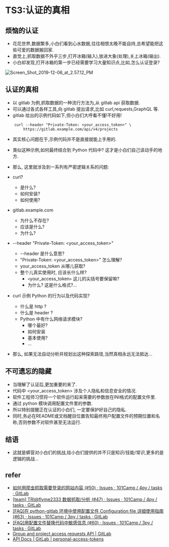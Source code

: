 # TS3:认证的真相

## 烦恼的认证
- 花花世界,数据繁多,小白们看到心水数据,往往相恨太晚不能自持,总希望能把这些可爱的数据搬回家.
- 直觉上,抓取数据不外乎三步,打开冰箱(输入),放进大象(处理),关上冰箱(输出).
- 小白却发现,打开冰箱的第一步已经需要学习大量知识点,比如,怎么认证登录?

![Screen_Shot_2019-12-06_at_2.57.12_PM](/uploads/77fe66500b554a8897762af031f3382f/Screen_Shot_2019-12-06_at_2.57.12_PM.png)

## 认证的真相
- 以 gitlab 为例,抓取数据的一种流行方法为,从 gitlab api 获取数据.
- 可以通过各式各样工具,向 gitlab 提出请求,比如 curl,requests,GraphQL 等.
- gitlab 给出的示例代码如下,但小白们大呼看不懂!不好用!

```
    curl --header "Private-Token: <your_access_token>" \
        https://gitlab.example.com/api/v4/projects
```

- 其实核心问题在于,示例代码并不是直接就能上手用的. 
- 类似这种示例,如何最终结合到 Python 代码中? 这才是小白们自己该动手的地方.
- 那么, 这里就涉及到一系列有严密逻辑关系的问题:
- curl?
    + 是什么?
    + 如何安装?
    + 如何使用?
- gitlab.example.com
    + 为什么不存在?
    + 应该是什么?
    + 为什么?
- --header "Private-Token: <your_access_token>"
    + --header 是什么意思?
    + "Private-Token: <your_access_token>" 怎么理解?
    + your_access_token 从哪儿获取?
    + 整个儿真实使用时, 应该长什么样?
        * `<`your_access_token`>` 这儿的尖括号要保留嘛?
        * 为什么? 这是什么格式?...
- curl 示例 Python 的行为以及代码实现?
    + 什么是 http ?
    + 什么是 header ?
    + Python 中有什么网络请求模块?
        * 哪个最好?
        * 如何安装
        * 基本使用?
        * ...

- 那么, 如果无法自动分析并规划出这种探索路径,当然真相永远无法抵达...

## 不可遗忘的隐藏
- 当理解了认证后,更加重要的来了.
- 代码中 <your_access_token> 涉及个人隐私和信息安全的情况.
- 软件工程师习惯将一个软件运行起来需要的参数放在INI格式的配置文件里.
- 通过 python 模块调用配置文件里的参数.
- 所以特别提醒正在认证的小白们, 一定要保护好自己的隐私.
- 同时,务必在README或文档醒目位置告知最终用户配置文件的预期位置和名称,否则参数不对软件甚至无法运行.

## 结语
- 这就是蟒营对小白们的挑战,给小白们提供的并不只是知识/技能/常识,更多的是逻辑的挑战...


## refer
- [如何用爬虫抓取需要登录的网站内容 (#50) · Issues · 101Camp / 4py / tasks · GitLab](https://gitlab.com/101camp/4py/tasks/issues/50#note_255534812)
- [[team] <TRI@flyme2333> 数据抓取/分析 (#47) · Issues · 101Camp / 4py / tasks · GitLab](https://gitlab.com/101camp/4py/tasks/issues/47)
- [[FAQ]在 python-gitlab 环境中使用配置文件 Configuration file 详细使用指南 (#63) · Issues · 101Camp / 3py / tasks · GitLab](https://gitlab.com/101camp/3py/tasks/issues/63)
- [[FAQ]用配置文件替换代码中敏感信息 (#60) · Issues · 101Camp / 3py / tasks · GitLab](https://gitlab.com/101camp/3py/tasks/issues/60)
- [Group and project access requests API | GitLab](https://docs.gitlab.com/ee/api/access_requests.html)
- [API Docs | GitLab | personal-access-tokens](https://docs.gitlab.com/ee/api/README.html#personal-access-tokens)
